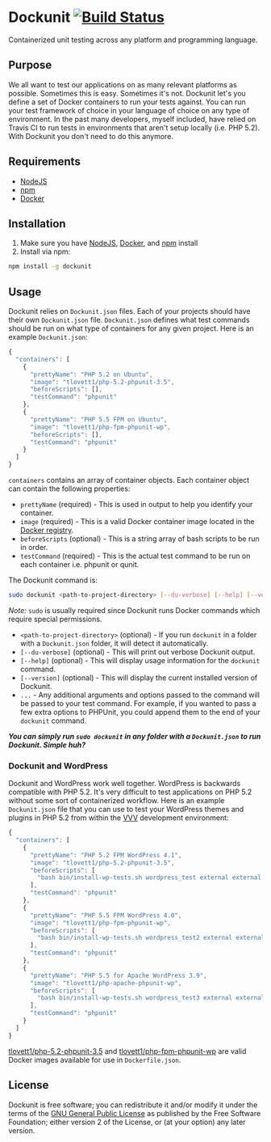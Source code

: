 Dockunit [![Build Status](https://travis-ci.org/tlovett1/dockunit.svg?branch=master)](https://travis-ci.org/tlovett1/dockunit)
==========

Containerized unit testing across any platform and programming language.

## Purpose

We all want to test our applications on as many relevant platforms as possible. Sometimes this is easy.
Sometimes it's not. Dockunit let's you define a set of Docker containers to run your tests against. You can run your
test framework of choice in your language of choice on any type of environment. In the past many developers, myself
included, have relied on Travis CI to run tests in environments that aren't setup locally (i.e. PHP 5.2). With
Dockunit you don't need to do this anymore.

## Requirements

* [NodeJS](http://nodejs.org/)
* [npm](https://www.npmjs.com/)
* [Docker](https://www.docker.com/)

## Installation

1. Make sure you have [NodeJS](http://nodejs.org/), [Docker](https://www.docker.com/), and [npm](https://www.npmjs.com/) install
1. Install via npm:

  ```bash
  npm install -g dockunit
  ```

## Usage

Dockunit relies on `Dockunit.json` files. Each of your projects should have their own `Dockunit.json` file.
`Dockunit.json` defines what test commands should be run on what type of containers for any given project. Here is an
example `Dockunit.json`:

```javascript
{
  "containers": [
    {
      "prettyName": "PHP 5.2 on Ubuntu",
      "image": "tlovett1/php-5.2-phpunit-3.5",
      "beforeScripts": [],
      "testCommand": "phpunit"
    },
    {
      "prettyName": "PHP 5.5 FPM on Ubuntu",
      "image": "tlovett1/php-fpm-phpunit-wp",
      "beforeScripts": [],
      "testCommand": "phpunit"
    }
  ]
}
```

`containers` contains an array of container objects. Each container object can contain the following properties:

* `prettyName` (required) - This is used in output to help you identify your container.
* `image` (required) - This is a valid Docker container image located in the [Docker registry](https://registry.hub.docker.com/).
* `beforeScripts` (optional) - This is a string array of bash scripts to be run in order.
* `testCommand` (required) - This is the actual test command to be run on each container i.e. phpunit or qunit.

The Dockunit command is:

```bash
sudo dockunit <path-to-project-directory> [--du-verbose] [--help] [--version] ...
```

_Note:_ `sudo` is usually required since Dockunit runs Docker commands which require special permissions.

* `<path-to-project-directory>` (optional) - If you run `dockunit` in a folder with a `Dockunit.json` folder, it will detect it
automatically.
* `[--du-verbose]` (optional) - This will print out verbose Dockunit output.
* `[--help]` (optional) - This will display usage information for the `dockunit` command.
* `[--version]` (optional) - This will display the current installed version of Dockunit.
* `...` - Any additional arguments and options passed to the command will be passed to your test command. For example,
if you wanted to pass a few extra options to PHPUnit, you could append them to the end of your `dockunit` command.

__*You can simply run `sudo dockunit` in any folder with a `Dockunit.json` to run Dockunit. Simple huh?*__

### Dockunit and WordPress

Dockunit and WordPress work well together. WordPress is backwards compatible with PHP 5.2. It's very difficult to test
applications on PHP 5.2 without some sort of containerized workflow. Here is an example `Dockunit.json` file that you
can use to test your WordPress themes and plugins in PHP 5.2 from within the [VVV](https://github.com/Varying-Vagrant-Vagrants/VVV) development environment:

```javascript
{
  "containers": [
    {
      "prettyName": "PHP 5.2 FPM WordPress 4.1",
      "image": "tlovett1/php-5.2-phpunit-3.5",
      "beforeScripts": [
        "bash bin/install-wp-tests.sh wordpress_test external external 192.168.50.4 4.1"
      ],
      "testCommand": "phpunit"
    },
    {
      "prettyName": "PHP 5.5 FPM WordPress 4.0",
      "image": "tlovett1/php-fpm-phpunit-wp",
      "beforeScripts": [
        "bash bin/install-wp-tests.sh wordpress_test2 external external 192.168.50.4 4.0"
      ],
      "testCommand": "phpunit"
    },
    {
      "prettyName": "PHP 5.5 for Apache WordPress 3.9",
      "image": "tlovett1/php-apache-phpunit-wp",
      "beforeScripts": [
        "bash bin/install-wp-tests.sh wordpress_test3 external external 192.168.50.4 3.9"
      ],
      "testCommand": "phpunit"
    }
  ]
}
```

[tlovett1/php-5.2-phpunit-3.5](https://registry.hub.docker.com/u/tlovett1/php-5.2-phpunit-3.5/) and [tlovett1/php-fpm-phpunit-wp](https://registry.hub.docker.com/u/tlovett1/php-fpm-phpunit-wp/) are valid Docker images available for use in `Dockerfile.json`.

## License

Dockunit is free software; you can redistribute it and/or modify it under the terms of the [GNU General
Public License](http://www.gnu.org/licenses/gpl-2.0.html) as published by the Free Software Foundation; either version
2 of the License, or (at your option) any later version.